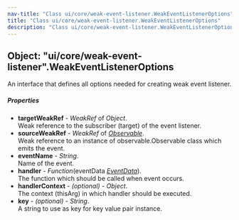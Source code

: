 ```yaml
---
nav-title: "Class ui/core/weak-event-listener.WeakEventListenerOptions"
title: "Class ui/core/weak-event-listener.WeakEventListenerOptions"
description: "Class ui/core/weak-event-listener.WeakEventListenerOptions"
---
```

## Object: "ui/core/weak-event-listener".WeakEventListenerOptions  
An interface that defines all options needed for creating weak event listener.

##### Properties
 - **targetWeakRef** - _WeakRef_ of _Object_.    
  Weak reference to the subscriber (target) of the event listener.
 - **sourceWeakRef** - _WeakRef_ of [_Observable_](../../../data/observable/Observable.md).    
  Weak reference to an instance of observable.Observable class which emits the event.
 - **eventName** - _String_.    
  Name of the event.
 - **handler** - _Function_(eventData [_EventData_](../../../data/observable/EventData.md)).    
  The function which should be called when event occurs.
 - **handlerContext** - _(optional)_ - _Object_.    
  The context (thisArg) in which handler should be executed.
 - **key** - _(optional)_ - _String_.    
  A string to use as key for key value pair instance.